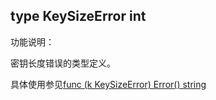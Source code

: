 ## type KeySizeError int

功能说明：

密钥长度错误的类型定义。

具体使用参见[func (k KeySizeError) Error() string](KeySizeError.Error.md)
